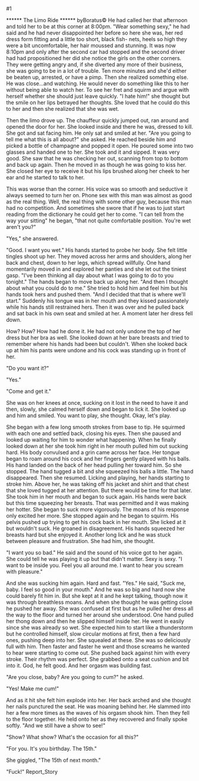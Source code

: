 #1 

 

 ****** The Limo Ride ****** byBoratus© He had called her that afternoon and told her to be at this corner at 8:00pm. "Wear something sexy," he had said and he had never disappointed her before so here she was, her red dress form fitting and a little too short, black fish- nets, heels so high they were a bit uncomfortable, her hair moussed and stunning. It was now 8:10pm and only after the second car had stopped and the second driver had had propositioned her did she notice the girls on the other corners. They were getting angry and, if she diverted any more of their business, she was going to be in a lot of trouble. Ten more minutes and she'd either be beaten up, arrested, or have a pimp. Then she realized something else. He was close...and watching. He would never do something like this to her without being able to watch her. To see her fret and squirm and argue with herself whether she should just leave quickly. "I hate him!" she thought but the smile on her lips betrayed her thoughts. She loved that he could do this to her and then she realized that she was wet. 

 Then the limo drove up. The chauffeur quickly jumped out, ran around and opened the door for her. She looked inside and there he was, dressed to kill. She got and sat facing him. He only sat and smiled at her. "Are you going to tell me what this is all about?" she asked. He reached beside him and picked a bottle of champagne and popped it open. He poured some into two glasses and handed one to her. She took and it and sipped. It was very good. She saw that he was checking her out, scanning from top to bottom and back up again. Then he moved in as though he was going to kiss her. She closed her eye to receive it but his lips brushed along her cheek to her ear and he started to talk to her. 

 This was worse than the corner. His voice was so smooth and seductive it always seemed to turn her on. Phone sex with this man was almost as good as the real thing. Well, the real thing with some other guy, because this man had no competition. And sometimes she swore that if he was to just start reading from the dictionary he could get her to come. "I can tell from the way your sitting" he began, "that not quite comfortable position. You're wet aren't you?" 

 "Yes," she answered. 

 "Good. I want you wet." His hands started to probe her body. She felt little tingles shoot up her. They moved across her arms and shoulders, along her back and chest, down to her legs, which spread willfully. One hand momentarily moved in and explored her panties and she let out the tiniest gasp. "I've been thinking all day about what I was going to do to you tonight." The hands began to move back up along her. "And then I thought about what you could do to me." She tried to hold him and feel him but his hands took hers and pushed them. "And I decided that that is where we'll start." Suddenly his tongue was in her mouth and they kissed passionately while his hands still restrained hers. Then it was over and he pulled back and sat back in his own seat and smiled at her. A moment later her dress fell down. 

 How? How? How had he done it. He had not only undone the top of her dress but her bra as well. She looked down at her bare breasts and tried to remember where his hands had been but couldn't. When she looked back up at him his pants were undone and his cock was standing up in front of her. 

 "Do you want it?" 

 "Yes." 

 "Come and get it." 

 She was on her knees at once, sucking on it lost in the need to have it and then, slowly, she calmed herself down and began to lick it. She looked up and him and smiled. You want to play, she thought. Okay, let's play. 

 She began with a few long smooth strokes from base to tip. He squirmed with each one and settled back, closing his eyes. Then she paused and looked up waiting for him to wonder what happening. When he finally looked down at her she took him right in her mouth pulled him out sucking hard. His body convulsed and a grin came across her face. Her tongue began to roam around his cock and her fingers gently played with his balls. His hand landed on the back of her head pulling her toward him. So she stopped. The hand tugged a bit and she squeezed his balls a little. The hand disappeared. Then she resumed. Licking and playing, her hands starting to stroke him. Above her, he was taking off his jacket and shirt and that chest that she loved tugged at her attention. But there would be time for that later. She took him in her mouth and began to suck again. His hands were back but this time squeezing her breasts. That was permitted and it was making her hotter. She began to suck more vigorously. The moans of his response only excited her more. She stopped again and he began to squirm. His pelvis pushed up trying to get his cock back in her mouth. She licked at it but wouldn't suck. He groaned in disagreement. His hands squeezed her breasts hard but she enjoyed it. Another long lick and he was stuck between pleasure and frustration. She had him, she thought. 

 "I want you so bad." He said and the sound of his voice got to her again. She could tell he was playing it up but that didn't matter. Sexy is sexy. "I want to be inside you. Feel you all around me. I want to hear you scream with pleasure." 

 And she was sucking him again. Hard and fast. "Yes." He said, "Suck me, baby. I feel so good in your mouth." And he was so big and hard now she could barely fit him in. But she kept at it and he kept talking, though now it was through breathless moans. And when she thought he was getting close he pushed her away. She was confused at first but as he pulled her dress all the way to the floor and turned her around she understood. One hand pulled her thong down and then he slipped himself inside her. He went in easily since she was already so wet. She expected him to start like a thunderstorm but he controlled himself, slow circular motions at first, then a few hard ones, pushing deep into her. She squealed at these. She was so deliciously full with him. Then faster and faster he went and those screams he wanted to hear were starting to come out. She pushed back against him with every stroke. Their rhythm was perfect. She grabbed onto a seat cushion and bit into it. God, he felt good. And her orgasm was building fast. 

 "Are you close, baby? Are you going to cum?" he asked. 

 "Yes! Make me cum!" 

 And as it hit she felt him explode into her. Her back arched and she thought her nails punctured the seat. He was moaning behind her. He slammed into her a few more times as the waves of his orgasm shook him. Then they fell to the floor together. He held onto her as they recovered and finally spoke softly. "And we still have a show to see!" 

 "Show? What show? What's the occasion for all this?" 

 "For you. It's you birthday. The 15th." 

 She giggled, "The 15th of next month." 

 "Fuck!" Report_Story 